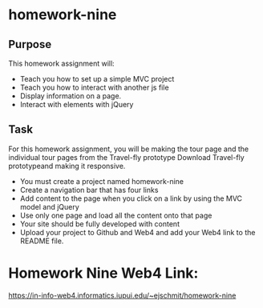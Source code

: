 # homework-nine
## Purpose

This homework assignment will:

* Teach you how to set up a simple MVC project
* Teach you how to interact with another js file
* Display information on a page. 
* Interact with elements with jQuery

## Task

For this homework assignment, you will be making the tour page and the individual tour pages from the Travel-fly prototype Download Travel-fly prototypeand making it responsive.

- You must create a project named homework-nine
- Create a navigation bar that has four links 
- Add content to the page when you click on a link by using the MVC model and jQuery
- Use only one page and load all the content onto that page 
- Your site should be fully developed with content
- Upload your project to Github and Web4 and add your Web4 link to the README file. 


# Homework Nine Web4 Link:
https://in-info-web4.informatics.iupui.edu/~ejschmit/homework-nine 
